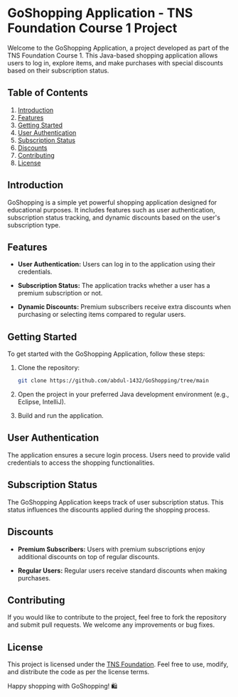 # GoShopping Application - TNS Foundation Course 1 Project

Welcome to the GoShopping Application, a project developed as part of the TNS Foundation Course 1. This Java-based shopping application allows users to log in, explore items, and make purchases with special discounts based on their subscription status.

## Table of Contents

1. [Introduction](#introduction)
2. [Features](#features)
3. [Getting Started](#getting-started)
4. [User Authentication](#user-authentication)
5. [Subscription Status](#subscription-status)
6. [Discounts](#discounts)
7. [Contributing](#contributing)
8. [License](#license)

## Introduction

GoShopping is a simple yet powerful shopping application designed for educational purposes. It includes features such as user authentication, subscription status tracking, and dynamic discounts based on the user's subscription type.

## Features

- **User Authentication:** Users can log in to the application using their credentials.
  
- **Subscription Status:** The application tracks whether a user has a premium subscription or not.

- **Dynamic Discounts:** Premium subscribers receive extra discounts when purchasing or selecting items compared to regular users.

## Getting Started

To get started with the GoShopping Application, follow these steps:

1. Clone the repository:

   ```bash
   git clone https://github.com/abdul-1432/GoShopping/tree/main
   ```

2. Open the project in your preferred Java development environment (e.g., Eclipse, IntelliJ).

3. Build and run the application.

## User Authentication

The application ensures a secure login process. Users need to provide valid credentials to access the shopping functionalities.

## Subscription Status

The GoShopping Application keeps track of user subscription status. This status influences the discounts applied during the shopping process.

## Discounts

- **Premium Subscribers:** Users with premium subscriptions enjoy additional discounts on top of regular discounts.

- **Regular Users:** Regular users receive standard discounts when making purchases.

## Contributing

If you would like to contribute to the project, feel free to fork the repository and submit pull requests. We welcome any improvements or bug fixes.

## License

This project is licensed under the [TNS Foundation](LICENSE). Feel free to use, modify, and distribute the code as per the license terms.

Happy shopping with GoShopping! 🛍️
